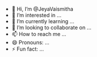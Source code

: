 - 👋 Hi, I’m @JeyaVaismitha
- 👀 I’m interested in ...
- 🌱 I’m currently learning ...
- 💞️ I’m looking to collaborate on ...
- 📫 How to reach me ...
- 😄 Pronouns: ...
- ⚡ Fun fact: ...

<!---
JeyaVaismitha/JeyaVaismitha is a ✨ special ✨ repository because its `README.md` (this file) appears on your GitHub profile.
You can click the Preview link to take a look at your changes.
--->
